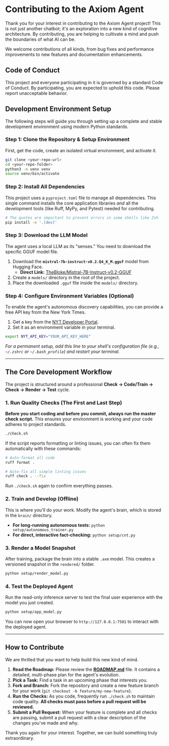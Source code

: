 # Contributing to the Axiom Agent

Thank you for your interest in contributing to the Axiom Agent project! This is not just another chatbot; it's an exploration into a new kind of cognitive architecture. By contributing, you are helping to cultivate a mind and push the boundaries of what AI can be.

We welcome contributions of all kinds, from bug fixes and performance improvements to new features and documentation enhancements.

## Code of Conduct

This project and everyone participating in it is governed by a standard Code of Conduct. By participating, you are expected to uphold this code. Please report unacceptable behavior.

## Development Environment Setup

The following steps will guide you through setting up a complete and stable development environment using modern Python standards.

### Step 1: Clone the Repository & Setup Environment
First, get the code, create an isolated virtual environment, and activate it.
```bash
git clone <your-repo-url>
cd <your-repo-folder>
python3 -m venv venv
source venv/bin/activate
```

### Step 2: Install All Dependencies
This project uses a `pyproject.toml` file to manage all dependencies. This single command installs the core application libraries *and* all the development tools (like Ruff, MyPy, and Pytest) needed for contributing.
```bash
# The quotes are important to prevent errors in some shells like Zsh
pip install -e '.[dev]'
```

### Step 3: Download the LLM Model
The agent uses a local LLM as its "senses." You need to download the specific GGUF model file.
1.  Download the **`mistral-7b-instruct-v0.2.Q4_K_M.gguf`** model from Hugging Face.
    -   **Direct Link:** [TheBloke/Mistral-7B-Instruct-v0.2-GGUF](https://huggingface.co/TheBloke/Mistral-7B-Instruct-v0.2-GGUF/blob/main/mistral-7b-instruct-v0.2.Q4_K_M.gguf)
2.  Create a `models/` directory in the root of the project.
3.  Place the downloaded `.gguf` file inside the `models/` directory.

### Step 4: Configure Environment Variables (Optional)
To enable the agent's autonomous discovery capabilities, you can provide a free API key from the New York Times.
1.  Get a key from the [NYT Developer Portal](https://developer.nytimes.com/).
2.  Set it as an environment variable in your terminal.
```bash
export NYT_API_KEY="YOUR_API_KEY_HERE"
```
*For a permanent setup, add this line to your shell's configuration file (e.g., `~/.zshrc` or `~/.bash_profile`) and restart your terminal.*

---

## The Core Development Workflow

The project is structured around a professional **Check -> Code/Train -> Check -> Render -> Test** cycle.

### 1. Run Quality Checks (The First and Last Step)
**Before you start coding and before you commit, always run the master check script.** This ensures your environment is working and your code adheres to project standards.
```bash
./check.sh
```
If the script reports formatting or linting issues, you can often fix them automatically with these commands:
```bash
# Auto-format all code
ruff format .

# Auto-fix all simple linting issues
ruff check . --fix
```
Run `./check.sh` again to confirm everything passes.

### 2. Train and Develop (Offline)
This is where you'll do your work. Modify the agent's brain, which is stored in the `brain/` directory.
-   **For long-running autonomous tests:** `python setup/autonomous_trainer.py`
-   **For direct, interactive fact-checking:** `python setup/cnt.py`

### 3. Render a Model Snapshot
After training, package the brain into a stable `.axm` model. This creates a versioned snapshot in the `rendered/` folder.
```bash
python setup/render_model.py
```

### 4. Test the Deployed Agent
Run the read-only inference server to test the final user experience with the model you just created.
```bash
python setup/app_model.py
```
You can now open your browser to `http://127.0.0.1:7501` to interact with the deployed agent.

---

## How to Contribute

We are thrilled that you want to help build this new kind of mind.

1.  **Read the Roadmap:** Please review the **[ROADMAP.md](ROADMAP.md)** file. It contains a detailed, multi-phase plan for the agent's evolution.
2.  **Pick a Task:** Find a task in an upcoming phase that interests you.
3.  **Fork and Branch:** Fork the repository and create a new feature branch for your work (`git checkout -b feature/my-new-feature`).
4.  **Run the Checks:** As you code, frequently run `./check.sh` to maintain code quality. **All checks must pass before a pull request will be reviewed.**
5.  **Submit a Pull Request:** When your feature is complete and all checks are passing, submit a pull request with a clear description of the changes you've made and why.

Thank you again for your interest. Together, we can build something truly extraordinary.